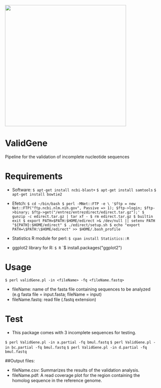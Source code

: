 <img src="DSG_doodle.png" width="400">

# ValidGene
Pipeline for the validation of incomplete nucleotide sequences

# Requirements

* Software:
`$ apt-get install ncbi-blast+`
`$ apt-get install samtools`
`$ apt-get install bowtie2`
* Efetch:
`$ cd ~/bin/bash
$ perl -MNet::FTP -e \
    '$ftp = new Net::FTP("ftp.ncbi.nlm.nih.gov", Passive => 1);
    $ftp->login; $ftp->binary;
    $ftp->get("/entrez/entrezdirect/edirect.tar.gz");'
$ gunzip -c edirect.tar.gz | tar xf -
$ rm edirect.tar.gz
$ builtin exit
$ export PATH=$PATH:$HOME/edirect >& /dev/null || setenv PATH "${PATH}:$HOME/edirect"
$ ./edirect/setup.sh
$ echo "export PATH=\$PATH:\$HOME/edirect" >> $HOME/.bash_profile`


* Statistics R module for perl:
`$ cpan install Statistics::R`

* ggplot2 library for R:
`$ R`
`$ install.packages("ggplot2")

# Usage

`$ perl validGene.pl -in <fileName> -fq <fileName.fastq>`

* fileName: name of the fasta file containing sequences to be analyzed (e.g fasta file = input.fasta; fileName = input)
* fileName.fastq: read file (.fastq extension)

# Test

* This package comes with 3 incomplete sequences for testing.

`$ perl ValidGene.pl -in a.partial -fq bmul.fastq`
`$ perl ValidGene.pl -in bc.partial -fq bmul.fastq`
`$ perl ValidGene.pl -in d.partial -fq bmul.fastq`

##Output files:
* fileName.csv: Summarizes the results of the validation analysis.
* fileName.pdf: A read coverage plot for the region containing the homolog sequence in the reference genome.
